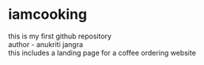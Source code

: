 # iamcooking
this is my first github repository 
<br>
author - anukriti jangra 
<br>
this includes a landing page for a coffee ordering website 
